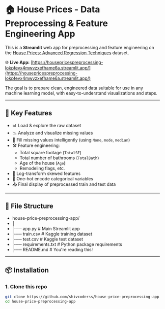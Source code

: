 # 🏠 House Prices - Data Preprocessing & Feature Engineering App

This is a **Streamlit** web app for preprocessing and feature engineering on the [House Prices: Advanced Regression Techniques](https://www.kaggle.com/competitions/house-prices-advanced-regression-techniques/data) dataset.

🌐 **Live App:** [https://housepricespreprocessing-lokpfevx4mwvzxefhame6a.streamlit.app/](https://housepricespreprocessing-lokpfevx4mwvzxefhame6a.streamlit.app/)

The goal is to prepare clean, engineered data suitable for use in any machine learning model, with easy-to-understand visualizations and steps.

---

## 🚀 Key Features

- 📊 Load & explore the raw dataset
- 📉 Analyze and visualize missing values
- 🧼 Fill missing values intelligently (using `None`, `mode`, `median`)
- 🛠️ Feature engineering:
  - Total square footage (`TotalSF`)
  - Total number of bathrooms (`TotalBath`)
  - Age of the house (`Age`)
  - Remodeling flags, etc.
- 📐 Log-transform skewed features
- 🧬 One-hot encode categorical variables
- 📤 Final display of preprocessed train and test data

---

## 📁 File Structure

- house-price-preprocessing-app/
- │
- ├── app.py # Main Streamlit app
- ├── train.csv # Kaggle training dataset
- ├── test.csv # Kaggle test dataset
- ├── requirements.txt # Python package requirements
- ├── README.md # You're reading this!

---

## 📦 Installation

### 1. Clone this repo

```bash
git clone https://github.com/shivcoderss/house-price-preprocessing-app.git
cd house-price-preprocessing-app
